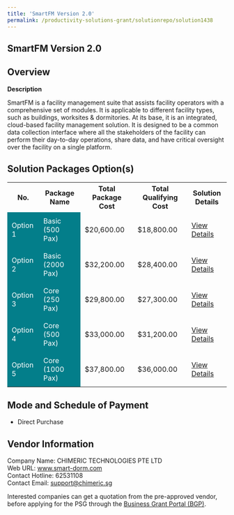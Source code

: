 ```yaml
---
title: 'SmartFM Version 2.0'
permalink: /productivity-solutions-grant/solutionrepo/solution1438
---
```


## SmartFM Version 2.0

## Overview

**Description**

SmartFM is a facility management suite that assists facility operators with a comprehensive set of modules. It is applicable to different facility types, such as buildings, worksites & dormitories. At its base, it is an integrated, cloud-based facility management solution. It is designed to be a common data collection interface where all the stakeholders of the facility can perform their day-to-day operations, share data, and have critical oversight over the facility on a single platform.

## Solution Packages Option(s)

<table>
<tr>
<th><b>No.</b></th>
<th><b>Package Name</b></th>
<th><b>Total Package Cost</b></th>
<th><b>Total Qualifying Cost</b></th>
<th><b>Solution Details</b></th>
</tr>
<tr>
<td style='padding: 10px; background-color: #037E8A; color: #FFFFFF;'>Option 1</td>
<td style='padding: 10px; background-color: #037E8A; color: #FFFFFF;'>Basic (500 Pax)</td>
<td style='padding: 10px;'>$20,600.00</td>
<td style='padding: 10px;'>$18,800.00</td>
<td style='padding: 10px;'><a href='/images/psg/CHIMERIC_SmartFM_Desensitised_Annex3_Part1.pdf ' target='_blank'>View Details</a></td>
</tr>
<tr>
<td style='padding: 10px; background-color: #037E8A; color: #FFFFFF;'>Option 2</td>
<td style='padding: 10px; background-color: #037E8A; color: #FFFFFF;'>Basic (2000 Pax)</td>
<td style='padding: 10px;'>$32,200.00</td>
<td style='padding: 10px;'>$28,400.00</td>
<td style='padding: 10px;'><a href='/images/psg/CHIMERIC_SmartFM_Desensitised_Annex3_Part2.pdf ' target='_blank'>View Details</a></td>
</tr>
<tr>
<td style='padding: 10px; background-color: #037E8A; color: #FFFFFF;'>Option 3</td>
<td style='padding: 10px; background-color: #037E8A; color: #FFFFFF;'>Core (250 Pax)</td>
<td style='padding: 10px;'>$29,800.00</td>
<td style='padding: 10px;'>$27,300.00</td>
<td style='padding: 10px;'><a href='/images/psg/CHIMERIC_SmartFM_Desensitised_Annex3_Part3.pdf ' target='_blank'>View Details</a></td>
</tr>
<tr>
<td style='padding: 10px; background-color: #037E8A; color: #FFFFFF;'>Option 4</td>
<td style='padding: 10px; background-color: #037E8A; color: #FFFFFF;'>Core (500 Pax)</td>
<td style='padding: 10px;'>$33,000.00</td>
<td style='padding: 10px;'>$31,200.00</td>
<td style='padding: 10px;'><a href='/images/psg/CHIMERIC_SmartFM_Desensitised_Annex3_Part4.pdf ' target='_blank'>View Details</a></td>
</tr>
<tr>
<td style='padding: 10px; background-color: #037E8A; color: #FFFFFF;'>Option 5</td>
<td style='padding: 10px; background-color: #037E8A; color: #FFFFFF;'>Core (1000 Pax)</td>
<td style='padding: 10px;'>$37,800.00</td>
<td style='padding: 10px;'>$36,000.00</td>
<td style='padding: 10px;'><a href='/images/psg/CHIMERIC_SmartFM_Desensitised_Annex3_Part5.pdf ' target='_blank'>View Details</a></td>
</tr>
</table>

## Mode and Schedule of Payment

 - Direct Purchase

## Vendor Information

 Company Name: CHIMERIC TECHNOLOGIES PTE LTD<br>Web URL: www.smart-dorm.com <br>Contact Hotline: 62531108 <br>Contact Email: support@chimeric.sg <br>

Interested companies can get a quotation from the pre-approved vendor, before applying for the PSG through the <a href='https://www.businessgrants.gov.sg/' target='_blank' rel='noopener'>Business Grant Portal (BGP)</a>.

<script src="/jquery/resize-tables.js"></script>
